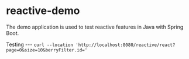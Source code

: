 # reactive-demo
The demo application is used to test reactive features in Java with Spring Boot.

Testing --- `curl --location 'http://localhost:8080/reactive/react?page=0&size=10&berryFilter.id='`